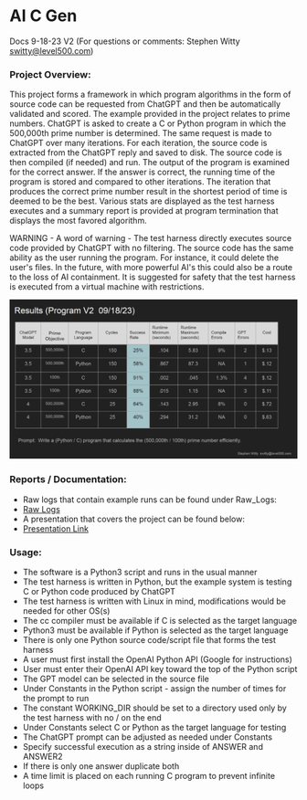 # AI C Gen
Docs 9-18-23 V2 (For questions or comments:  Stephen Witty switty@level500.com)  

### Project Overview:
This project forms a framework in which program algorithms in the form of source code can be requested from ChatGPT and then be automatically validated and scored.  The example provided in the project relates to prime numbers.  ChatGPT is asked to create a C or Python program in which the 500,000th prime number is determined.  The same request is made to ChatGPT over many iterations.  For each iteration, the source code is extracted from the ChatGPT reply and saved to disk.  The source code is then compiled (if needed) and run.  The output of the program is examined for the correct answer.  If the answer is correct, the running time of the program is stored and compared to other iterations.  The iteration that produces the correct prime number result in the shortest period of time is deemed to be the best.  Various stats are displayed as the test harness executes and a summary report is provided at program termination that displays the most favored algorithm.  

WARNING - A word of warning - The test harness directly executes source code provided by ChatGPT with no filtering.  The source code has the same ability as the user running the program.  For instance, it could delete the user's files.  In the future, with more powerful AI's this could also be a route to the loss of AI containment.  It is suggested for safety that the test harness is executed from a virtual machine with restrictions.

  

<img src="Pics/results.jpg" width="650">

### Reports / Documentation:
- Raw logs that contain example runs can be found under Raw_Logs:
- [Raw Logs](https://github.com/switty42/AI_C_Gen/tree/main/Raw_Logs/091823)
- A presentation that covers the project can be found below:
- [Presentation Link](https://github.com/switty42/AI_C_Gen/blob/main/Presentations/AI_C_Gen_092223.pdf)

### Usage:

- The software is a Python3 script and runs in the usual manner
- The test harness is written in Python, but the example system is testing C or Python code produced by ChatGPT
- The test harness is written with Linux in mind, modifications would be needed for other OS(s)
- The cc compiler must be available if C is selected as the target language
- Python3 must be available if Python is selected as the target language
- There is only one Python source code/script file that forms the test harness
- A user must first install the OpenAI Python API (Google for instructions)
- User must enter their OpenAI API key toward the top of the Python script
- The GPT model can be selected in the source file
- Under Constants in the Python script - assign the number of times for the prompt to run
- The constant WORKING_DIR should be set to a directory used only by the test harness with no / on the end
- Under Constants select C or Python as the target language for testing
- The ChatGPT prompt can be adjusted as needed under Constants
- Specify successful execution as a string inside of ANSWER and ANSWER2
- If there is only one answer duplicate both
- A time limit is placed on each running C program to prevent infinite loops